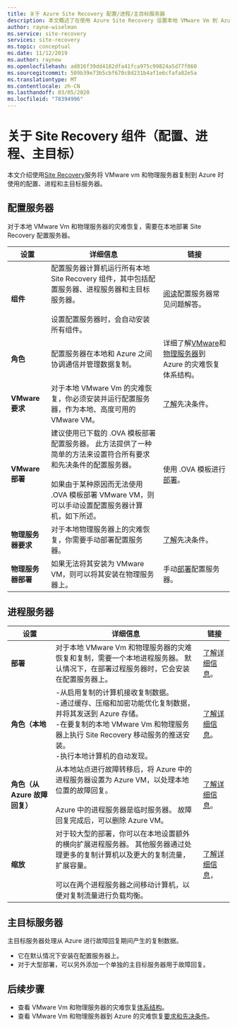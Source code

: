 ```yaml
---
title: 关于 Azure Site Recovery 配置/进程/主目标服务器
description: 本文概述了在使用 Azure Site Recovery 设置本地 VMware Vm 到 Azure 的灾难恢复时使用的配置、进程和主目标服务器
author: rayne-wiselman
ms.service: site-recovery
services: site-recovery
ms.topic: conceptual
ms.date: 11/12/2019
ms.author: raynew
ms.openlocfilehash: ad816f39dd4182dfa41fca975c99824a5d77f860
ms.sourcegitcommit: 509b39e73b5cbf670c8d231b4af1e6cfafa82e5a
ms.translationtype: MT
ms.contentlocale: zh-CN
ms.lasthandoff: 03/05/2020
ms.locfileid: "78394996"
---
```

# <a name="about-site-recovery-components-configuration-process-master-target"></a>关于 Site Recovery 组件（配置、进程、主目标）

本文介绍使用[Site Recovery](site-recovery-overview.md)服务将 VMware vm 和物理服务器复制到 Azure 时使用的配置、进程和主目标服务器。

## <a name="configuration-server"></a>配置服务器

对于本地 VMware Vm 和物理服务器的灾难恢复，需要在本地部署 Site Recovery 配置服务器。

**设置** | **详细信息** | **链接**
--- | --- | ---
**组件**  | 配置服务器计算机运行所有本地 Site Recovery 组件，其中包括配置服务器、进程服务器和主目标服务器。<br/><br/> 设置配置服务器时，会自动安装所有组件。 | [阅读](vmware-azure-common-questions.md#configuration-server)配置服务器常见问题解答。
**角色** | 配置服务器在本地和 Azure 之间协调通信并管理数据复制。 | 详细了解[VMware](vmware-azure-architecture.md)和[物理服务器](physical-azure-architecture.md)到 Azure 的灾难恢复体系结构。
**VMware 要求** | 对于本地 VMware Vm 的灾难恢复，你必须安装并运行配置服务器，作为本地、高度可用的 VMware VM。 | [了解](vmware-azure-deploy-configuration-server.md#prerequisites)先决条件。
**VMware 部署** | 建议使用已下载的 .OVA 模板部署配置服务器。 此方法提供了一种简单的方法来设置符合所有要求和先决条件的配置服务器。<br/><br/> 如果由于某种原因而无法使用 .OVA 模板部署 VMware VM，则可以手动设置配置服务器计算机，如下所述。 | 使用 .OVA 模板进行[部署](vmware-azure-deploy-configuration-server.md#deploy-a-configuration-server-through-an-ova-template)。
**物理服务器要求** | 对于本地物理服务器上的灾难恢复，你需要手动部署配置服务器。 | [了解](physical-azure-set-up-source.md#prerequisites)先决条件。
**物理服务器部署** | 如果无法将其安装为 VMware VM，则可以将其安装在物理服务器上。 | 手动[部署](physical-azure-set-up-source.md#set-up-the-source-environment)配置服务器。


## <a name="process-server"></a>进程服务器

**设置** | **详细信息** | **链接**
--- | --- | ---
**部署**  | 对于本地 VMware Vm 和物理服务器的灾难恢复和复制，需要一个本地进程服务器。 默认情况下，在部署过程服务器时，它会安装在配置服务器上。 | [了解详细信息](vmware-azure-architecture.md?#architectural-components)。
**角色（本地** | -从启用复制的计算机接收复制数据。<br/> -通过缓存、压缩和加密功能优化复制数据，并将其发送到 Azure 存储。<br/> -在要复制的本地 VMware Vm 和物理服务器上执行 Site Recovery 移动服务的推送安装。<br/> -执行本地计算机的自动发现。 | [了解详细信息](vmware-physical-azure-config-process-server-overview.md#process-server)。 
**角色（从 Azure 故障回复）** | 从本地站点进行故障转移后，将 Azure 中的进程服务器设置为 Azure VM，以处理本地位置的故障回复。<br/><br/> Azure 中的进程服务器是临时服务器。 故障回复完成后，可以删除 Azure VM。 | [了解详细信息](vmware-azure-set-up-process-server-azure.md)。
**缩放** | 对于较大型的部署，你可以在本地设置额外的横向扩展进程服务器。 其他服务器通过处理更多的复制计算机以及更大的复制流量，扩展容量。<br/><br/> 可以在两个进程服务器之间移动计算机，以便对复制流量进行负载均衡。 | [了解详细信息](vmware-azure-set-up-process-server-scale.md)，


## <a name="master-target-server"></a>主目标服务器

主目标服务器处理从 Azure 进行故障回复期间产生的复制数据。

- 它在默认情况下安装在配置服务器上。
- 对于大型部署，可以另外添加一个单独的主目标服务器用于故障回复。


## <a name="next-steps"></a>后续步骤
- 查看 VMware Vm 和物理服务器的灾难恢复[体系结构](vmware-azure-architecture.md)。
- 查看 VMware Vm 和物理服务器到 Azure 的灾难恢复[要求和先决条件](vmware-physical-azure-support-matrix.md)。 
